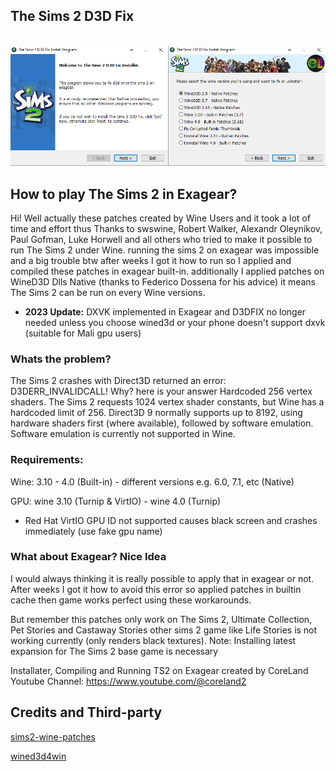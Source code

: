  ## The Sims 2 D3D Fix
<!-- PROJECT LOGO -->
<br />
<div align="center">
  <a href="https://github.com/erfan2255/TS2D3DFIX">
    <img src="images/interface.png" alt="Logo">
  </a>
  </div>


## How to play The Sims 2 in Exagear?
Hi! Well actually these patches created by Wine Users and it took a lot of time and effort thus Thanks to swswine, Robert Walker, Alexandr Oleynikov, Paul Gofman, Luke Horwell and all others who tried to make it possible to run The Sims 2 under Wine. running the sims 2 on exagear was impossible and a big trouble btw after weeks I got it how to run so I applied and compiled these patches in exagear built-in. additionally I applied patches on WineD3D Dlls Native (thanks to Federico Dossena for his advice) it means The Sims 2 can be run on every Wine versions.
* <b>2023 Update:</b> DXVK implemented in Exagear and D3DFIX no longer needed unless you choose wined3d or your phone doesn't support dxvk (suitable for Mali gpu users)
### Whats the problem?
The Sims 2 crashes with Direct3D returned an error:
D3DERR_INVALIDCALL! Why? here is your answer
Hardcoded 256 vertex shaders.
The Sims 2 requests 1024 vertex shader constants, but Wine has a hardcoded limit of 256. Direct3D 9 normally supports up to 8192, using hardware shaders first (where available), followed by software emulation. Software emulation is currently not supported in Wine.

### Requirements:
Wine: 3.10 - 4.0 (Built-in) - different versions e.g. 6.0, 7.1, etc (Native)

GPU: wine 3.10 (Turnip & VirtIO) - wine 4.0 (Turnip)

- Red Hat VirtIO GPU ID not supported causes black screen and crashes immediately (use fake gpu name)

### What about Exagear? Nice Idea
I would always thinking it is really possible to apply that in exagear or not. After weeks I got it how to avoid this error so applied patches in builtin cache then game works perfect using these workarounds.

But remember this patches only work on The Sims 2, Ultimate Collection, Pet Stories and Castaway Stories other sims 2 game like Life Stories is not working currently (only renders black textures).
Note: Installing latest expansion for The Sims 2 base game is necessary

Installater, Compiling and Running TS2 on Exagear created by CoreLand Youtube Channel: https://www.youtube.com/@coreland2

## Credits and Third-party
[sims2-wine-patches](https://github.com/lah7/sims2-wine-patches)

[wined3d4win](https://github.com/adolfintel/wined3d4win)
